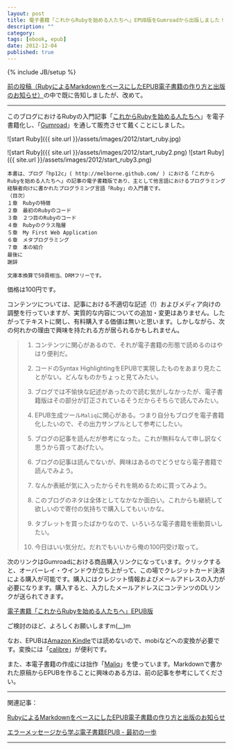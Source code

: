 ```yaml
---
layout: post
title: 電子書籍「これからRubyを始める人たちへ」EPUB版をGumroadから出版しました！
description: ""
category: 
tags: [ebook, epub]
date: 2012-12-04
published: true
---
```

{% include JB/setup %}

[前の投稿（RubyによるMarkdownをベースにしたEPUB電子書籍の作り方と出版のお知らせ）](http://melborne.github.com/2012/12/03/when-bloggers-become-publishers/ 'RubyによるMarkdownをベースにしたEPUB電子書籍の作り方と出版のお知らせ')の中で既に告知しましたが、改めて。

----

このブログにおけるRubyの入門記事「[これからRubyを始める人たちへ](http://melborne.github.com/2012/04/09/to-newbie/ 'これからRubyを始める人たちへ')」を電子書籍化し、「[Gumroad](https://gumroad.com/ 'Gumroad')」を通して販売させて戴くことにしました。


![start Ruby]({{ site.url }}/assets/images/2012/start_ruby.jpg)

![start Ruby]({{ site.url }}/assets/images/2012/start_ruby2.png)
![start Ruby]({{ site.url }}/assets/images/2012/start_ruby3.png)

    本書は、ブログ「hp12c」( http://melborne.github.com/ ) における「これからRubyを始める人たちへ」の記事の電子書籍版であり、主として他言語におけるプログラミング経験者向けに書かれたプログラミング言語「Ruby」の入門書です。
    （目次）
    １章　Rubyの特徴
    ２章　最初のRubyのコード
    ３章　２つ目のRubyのコード
    ４章　Rubyのクラス階層
    ５章　My First Web Application
    ６章　メタプログラミング
    ７章　本の紹介
    最後に
    謝辞
    
    文庫本換算で50頁相当、DRMフリーです。

価格は100円です。

コンテンツについては、記事における不適切な記述（!）およびメディア向けの調整を行っていますが、実質的な内容についての追加・変更はありません。したがってテキストに関し、有料購入する価値は無いと思います。しかしながら、次の何れかの理由で興味を持たれる方が居られるかもしれません。

> 1. コンテンツに関心があるので、それが電子書籍の形態で読めるのはやはり便利だ。
> 
> 2. コードのSyntax HighlightingをEPUBで実現したものをあまり見たことがない。どんなものかちょっと見てみたい。
> 
> 3. ブログでは不愉快な記述があったので読む気がしなかったが、電子書籍版はその部分が訂正されているそうだからそちらで読んでみたい。
> 
> 4. EPUB生成ツール`Maliq`に関心がある。つまり自分もブログを電子書籍化したいので、その出力サンプルとして参考にしたい。
> 
> 5. ブログの記事を読んだが参考になった。これが無料なんて申し訳なく思うから買ってあげたい。
> 
> 6. ブログの記事は読んでないが、興味はあるのでどうせなら電子書籍で読んでみよう。
> 
> 7. なんか表紙が気に入ったからそれを眺めるために買ってみよう。
> 
> 8. このブログのネタは全体としてなかなか面白い。これからも継続して欲しいので寄付の気持ちで購入してもいいかな。
> 
> 9. タブレットを買ったばかりなので、いろいろな電子書籍を衝動買いしたい。
> 
> 10. 今日はいい気分だ。だれでもいいから俺の100円受け取って。


次のリンクはGumroadにおける商品購入リンクになっています。クリックすると、オーバーレイ・ウインドウが立ち上がって、この場でクレジットカード決済による購入が可能です。購入にはクレジット情報およびメールアドレスの入力が必要になります。購入すると、入力したメールアドレスにコンテンツのDLリンクが送られてきます。

<a href="http://gum.co/RjRO" class="gumroad-button">電子書籍「これからRubyを始める人たちへ」EPUB版</a><script type="text/javascript" src="https://gumroad.com/js/gumroad-button.js"></script><script type="text/javascript" src="https://gumroad.com/js/gumroad.js"></script>


ご検討のほど、よろしくお願いしますm(__)m


なお、EPUBは[Amazon Kindle](http://www.amazon.co.jp/gp/product/B007OZO03M/ref=bb1_ads_cel_1121?ie=UTF8&nav_sdd=aps&pf_rd_m=AN1VRQENFRJN5&pf_rd_s=center-1&pf_rd_r=1Z9P3B1C879AW391AVRT&pf_rd_t=101&pf_rd_p=122583989&pf_rd_i=489986 'Kindle Paperwhite - ライト内蔵の電子書籍リーダー')では読めないので、mobiなどへの変換が必要です。変換には「[calibre](http://calibre-ebook.com/ 'calibre - E-book management')」が便利です。

また、本電子書籍の作成には拙作「[Maliq](https://rubygems.org/gems/maliq 'maliq | RubyGems.org | your community gem host')」を使っています。Markdownで書かれた原稿からEPUBを作ることに興味のある方は、前の記事を参考にしてください。


---


関連記事：

[RubyによるMarkdownをベースにしたEPUB電子書籍の作り方と出版のお知らせ](http://melborne.github.com/2012/12/03/when-bloggers-become-publishers/ 'RubyによるMarkdownをベースにしたEPUB電子書籍の作り方と出版のお知らせ')

[エラーメッセージから学ぶ電子書籍EPUB - 最初の一歩](http://melborne.github.com/2012/11/12/epub-tutorial/ 'エラーメッセージから学ぶ電子書籍EPUB - 最初の一歩')


---
